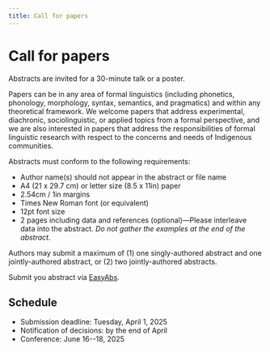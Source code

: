 ```yaml
---
title: Call for papers
---
```


# Call for papers

Abstracts are invited for a 30-minute talk or a poster.

Papers can be in any area of formal linguistics (including phonetics, phonology, morphology, syntax, semantics, and pragmatics) and within any theoretical framework. We welcome papers that address experimental, diachronic, sociolinguistic, or applied topics from a formal perspective, and we are also interested in papers that address the responsibilities of formal linguistic research with respect to the concerns and needs of Indigenous communities.

Abstracts must conform to the following requirements:

+ Author name(s) should not appear in the abstract or file name
+ A4 (21 x 29.7 cm) or letter size (8.5 x 11in) paper
+ 2.54cm / 1in margins
+ Times New Roman font (or equivalent)
+ 12pt font size
+ 2 pages including data and references (optional)—Please interleave data into the abstract. *Do not gather the examples at the end of the abstract.*

Authors may submit a maximum of (1) one singly-authored abstract and one jointly-authored abstract, or (2) two jointly-authored abstracts.

Submit you abstract via [EasyAbs](https://easyabs.linguistlist.org/conference/WSCLA28/).

## Schedule

+ Submission deadline: Tuesday, April 1, 2025
+ Notification of decisions: by the end of April
+ Conference: June 16--18, 2025
